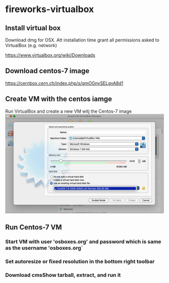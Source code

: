 # fireworks-virtualbox
## Install virtual box
 Download dmg for OSX. Att installation time grant all permissions asked to VirtualBox (e.g. network) 

https://www.virtualbox.org/wiki/Downloads
#### 
## Download centos-7 image 
https://cernbox.cern.ch/index.php/s/qmOGnySELgvA8d1

## Create VM with the centos iamge

Run VirtualBox and create a new VM witj the Centos-7 image
![some text](doc/NewVM-virtualdisk.png?raw=true|width=100)

## Run Centos-7 VM 
### Start VM with user 'osboxes.org' and password which is same as the username 'osboxes.org`
### Set autoresize or fixed resolution in the bottom right toolbar 
### Download cmsShow tarball, extract, and run it


